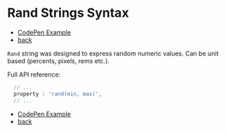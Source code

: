 # Rand Strings Syntax

- [CodePen Example](https://codepen.io/sol0mka/pen/QEpKwP?editors=0010)
- [back](/api/readme.md)

`Rand` string was designed to express random numeric values. Can be unit based (percents, pixels, rems etc.).


Full API reference:

```javascript
  // ...
  property : 'rand(min, max)',
  // ...

```

- [CodePen Example](https://codepen.io/sol0mka/pen/QEpKwP?editors=0010)
- [back](/api/readme.md)
